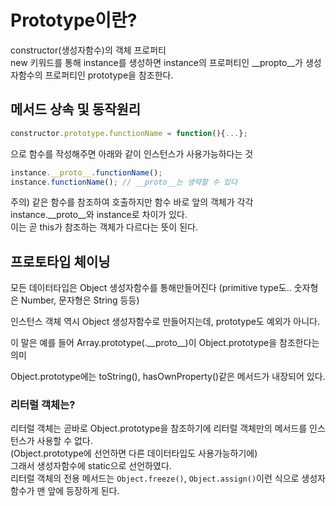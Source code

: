 # Prototype이란?

constructor(생성자함수)의 객체 프로퍼티  
new 키워드를 통해 instance를 생성하면 instance의 프로퍼티인 \_\_propto\_\_가 생성자함수의 프로퍼티인 prototype을 참조한다. 

## 메서드 상속 및 동작원리

```js
constructor.prototype.functionName = function(){...};
```
으로 함수를 작성해주면 아래와 같이 인스턴스가 사용가능하다는 것

```js
instance.__proto__.functionName();
instance.functionName(); // __proto__는 생략할 수 있다
```
주의) 같은 함수를 참조하여 호출하지만 함수 바로 앞의 객체가 각각 instance.\_\_proto\_\_와 instance로 차이가 있다.  
이는 곧 this가 참조하는 객체가 다르다는 뜻이 된다.

## 프로토타입 체이닝

모든 데이터타입은 Object 생성자함수를 통해만들어진다 
(primitive type도.. 숫자형은 Number, 문자형은 String 등등)

인스턴스 객체 역시 Object 생성자함수로 만들어지는데, prototype도 예외가 아니다.

이 말은 예를 들어 Array.prototype(.\_\_proto\_\_)이 Object.prototype을 참조한다는 의미

Object.prototype에는 toString(), hasOwnProperty()같은 메서드가 내장되어 있다.

### 리터럴 객체는?

리터럴 객체는 곧바로 Object.prototype을 참조하기에 리터럴 객체만의 메서드를 인스턴스가 사용할 수 없다.  
(Object.prototype에 선언하면 다른 데이터타입도 사용가능하기에)  
그래서 생성자함수에 static으로 선언하였다.   
리터럴 객체의 전용 메서드는 `Object.freeze()`, `Object.assign()`이런 식으로 생성자함수가 맨 앞에 등장하게 된다.  
